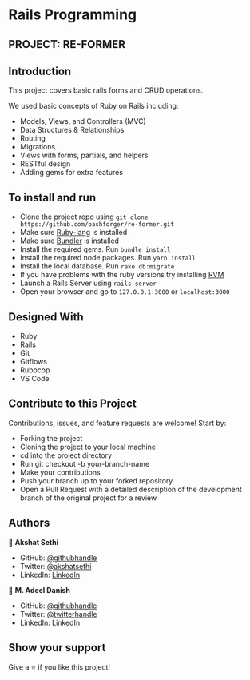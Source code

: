 # Rails Programming

## PROJECT: RE-FORMER

## Introduction

This project covers basic rails forms and CRUD operations. 

We used basic concepts of Ruby on Rails including:

- Models, Views, and Controllers (MVC)
- Data Structures & Relationships
- Routing
- Migrations
- Views with forms, partials, and helpers
- RESTful design
- Adding gems for extra features

## To install and run

- Clone the project repo using `git clone https://github.com/bashforger/re-former.git`
- Make sure [Ruby-lang](https://www.ruby-lang.org/en/) is installed
- Make sure [Bundler](https://bundler.io/) is installed
- Install the required gems. Run `bundle install`
- Install the required node packages. Run `yarn install`
- Install the local database. Run `rake db:migrate`
- If you have problems with the ruby versions try installing [RVM](https://rvm.io/)
- Launch a Rails Server using `rails server`
- Open your browser and go to `127.0.0.1:3000` or `localhost:3000`

## Designed With

- Ruby
- Rails
- Git
- Gitflows
- Rubocop
- VS Code

## Contribute to this Project

Contributions, issues, and feature requests are welcome! Start by:

  - Forking the project
  - Cloning the project to your local machine
  - cd into the project directory
  - Run git checkout -b your-branch-name
  - Make your contributions
  - Push your branch up to your forked repository
  - Open a Pull Request with a detailed description of the development branch of the original project for a review


## Authors

👤 **Akshat Sethi**

- GitHub: [@githubhandle](https://github.com/iam-Akshat)
- Twitter: [@akshatsethi](https://twitter.com/akshatsethi)
- LinkedIn: [LinkedIn](https://www.linkedin.com/in/akshat-sethi-786737ba/)

👤 **M. Adeel Danish**

- GitHub: [@githubhandle](https://github.com/bashforger)
- Twitter: [@twitterhandle](https://twitter.com/BashForge)
- LinkedIn: [LinkedIn](https://www.linkedin.com/Muhammad-adeel-danish)

## Show your support

Give a ⭐️ if you like this project!
